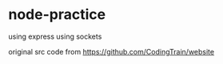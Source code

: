 # node-practice

using express
using sockets

original src code from https://github.com/CodingTrain/website
